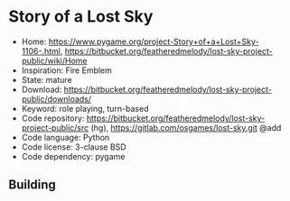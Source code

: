 # Story of a Lost Sky

- Home: https://www.pygame.org/project-Story+of+a+Lost+Sky-1106-.html, https://bitbucket.org/featheredmelody/lost-sky-project-public/wiki/Home
- Inspiration: Fire Emblem
- State: mature
- Download: https://bitbucket.org/featheredmelody/lost-sky-project-public/downloads/
- Keyword: role playing, turn-based
- Code repository: https://bitbucket.org/featheredmelody/lost-sky-project-public/src (hg), https://gitlab.com/osgames/lost-sky.git @add
- Code language: Python
- Code license: 3-clause BSD
- Code dependency: pygame

## Building
